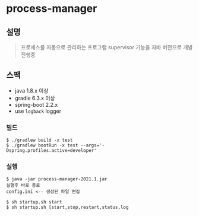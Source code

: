 # process-manager

## 설명
> 프로세스를 자동으로 관리하는 프로그램
> supervisor 기능을 자바 버전으로 개발 진행중

## 스팩
- java 1.8.x 이상
- gradle 6.3.x 이상
- spring-boot 2.2.x
- use `logback` logger

### 빌드
```
$ ./gradlew build -x test
$ ./gradlew bootRun -x test --args='-Dspring.profiles.active=developer'
``` 

### 실행
``` 
$ java -jar process-manager-2021.1.jar
실행후 바로 종료 
config.ini <-- 생성된 파일 편집

$ sh startup.sh start
$ sh startup.sh [start,stop,restart,status,log

```



